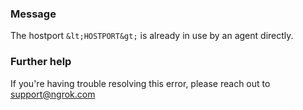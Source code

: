 
### Message
The hostport ``&lt;HOSTPORT&gt;`` is already in use by an agent directly.

### Further help
If you're having trouble resolving this error, please reach out to [support@ngrok.com](mailto:support@ngrok.com?subject=Help%20with%20ERR_NGROK_7132)

